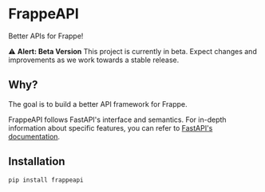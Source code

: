 # FrappeAPI

Better APIs for Frappe!

⚠️ **Alert: Beta Version**
This project is currently in beta. Expect changes and improvements as we work towards a stable release.

## Why?

The goal is to build a better API framework for Frappe.

FrappeAPI follows FastAPI's interface and semantics. For in-depth information about specific features, you can refer to [FastAPI's documentation](https://fastapi.tiangolo.com/).

## Installation

```bash
pip install frappeapi
```
